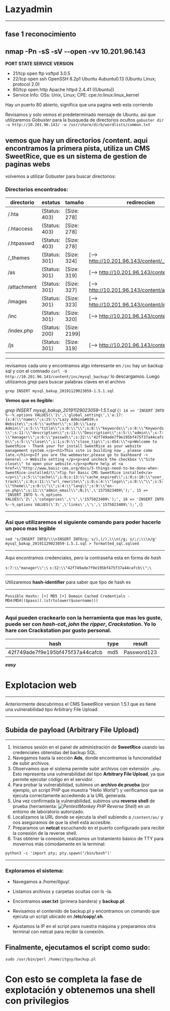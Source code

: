 # Lazyadmin
---
## fase 1 reconocimiento 
 nmap -Pn -sS -sV --open -vv 10.201.96.143
--
**PORT   STATE SERVICE VERSION**
- 21/tcp open  ftp     vsftpd 3.0.5
- 22/tcp open  ssh     OpenSSH 8.2p1 Ubuntu 4ubuntu0.13 (Ubuntu Linux; protocol 2.0)
- 80/tcp open  http    Apache httpd 2.4.41 ((Ubuntu))
- Service Info: OSs: Unix, Linux; CPE: cpe:/o:linux:linux_kernel


Hay un puerto 80 abierto, significa que una pagina web esta corriendo 


́Revisamos y solo vemos el predeterminado mensaje de Ubuntu. asi que utilizaremos *Gobuster* para la busqueda de directorios ocultos
 `gobuster dir -u http://10.201.96.143/ -w /usr/share/dirb/wordlists/common.txt`
 
vemos que hay un directorios /content. aqui encontramos la primera pista, utiliza un CMS SweetRice, que es un sistema de gestion de paginas webs 
---
volvemos a utilizar Gobuster para buscar directorios: 
### Directorios encontrados: 
| directorio | estatus | tamaño | redireccion | 
|------------|---------|--------|-------------|
|/.hta       | (Status: 403) | [Size: 278] |
/.htaccess  |          (Status: 403) | [Size: 278] |
/.htpasswd  |          (Status: 403) | [Size: 278] |
/_themes    |          (Status: 301) |[Size: 324] | [--> http://10.201.96.143/content/_themes/] |
/as        |           (Status: 301) |  [Size: 319] | [--> http://10.201.96.143/content/as/] |
/attachment    |       (Status: 301) | [Size: 327] | [--> http://10.201.96.143/content/attachment/] |
/images       |        (Status: 301) | [Size: 323] | [--> http://10.201.96.143/content/images/] |
/inc         |         (Status: 301) | [Size: 320] | [--> http://10.201.96.143/content/inc/] |
/index.php  |          (Status: 200) | [Size: 2199]
/js        |           (Status: 301) | [Size: 319] | [--> http://10.201.96.143/content/js/] |
---
revisamos cada uno y encontramos algo interesante en `/inc` hay un backup sql y con el comnado `curl -O http://10.201.96.143/content/inc/mysql_backup/` lo descargamos. 
Luego utilizamos *grep* para buscar palabras claves en el archivo 

`grep INSERT mysql_bakup_20191129023059-1.5.1.sql`

**Vemos que es ilegible:** 

 *grep INSERT mysql_bakup_20191129023059-1.5.1.sql*
 (```) 14 => 'INSERT INTO %--%_options VALUES(\'1\',\'global_setting\',\'a:17:{s:4:\\"name\\";s:25:\\"Lazy Admin&#039;s Website\\";s:6:\\"author\\";s:10:\\"Lazy Admin\\";s:5:\\"title\\";s:0:\\"\\";s:8:\\"keywords\\";s:8:\\"Keywords\\";s:11:\\"description\\";s:11:\\"Description\\";s:5:\\"admin\\";s:7:\\"manager\\";s:6:\\"passwd\\";s:32:\\"42f749ade7f9e195bf475f37a44cafcb\\";s:5:\\"close\\";i:1;s:9:\\"close_tip\\";s:454:\\"<p>Welcome to SweetRice - Thank your for install SweetRice as your website management system.</p><h1>This site is building now , please come late.</h1><p>If you are the webmaster,please go to Dashboard -> General -> Website setting </p><p>and uncheck the checkbox \\"Site close\\" to open your website.</p><p>More help at <a href=\\"http://www.basic-cms.org/docs/5-things-need-to-be-done-when-SweetRice-installed/\\">Tip for Basic CMS SweetRice installed</a></p>\\";s:5:\\"cache\\";i:0;s:13:\\"cache_expired\\";i:0;s:10:\\"user_track\\";i:0;s:11:\\"url_rewrite\\";i:0;s:4:\\"logo\\";s:0:\\"\\";s:5:\\"theme\\";s:0:\\"\\";s:4:\\"lang\\";s:9:\\"en-us.php\\";s:11:\\"admin_email\\";N;}\',\'1575023409\');',
  15 => 'INSERT INTO %--%_options VALUES(\'2\',\'categories\',\'\',\'1575023409\');',
  16 => 'INSERT INTO %--%_options VALUES(\'3\',\'links\',\'\',\'1575023409\');',(```)

---
### Asi que utilizaremos el siguiente comando para poder hacerlo un poco mas legible 
`sed 's/INSERT INTO/\\\nINSERT INTO/g; s/),(/),\\\n(/g; s/;/;\\\n/g' mysql_bakup_20191129023059-1.5.1.sql > formatted_sql.sqlsed`

---
Aqui encontramos credenciales, pero la contraseña esta en forma de *hash*

`s:7:\\"manager\\";\`
`s:32:\\"42f749ade7f9e195bf475f37a44cafcb\\";\`

---
Utilizaremos **hash-identifier** para saber que tipo de hash es

---
`Possible Hashs:
[+] MD5
[+] Domain Cached Credentials - MD4(MD4(($pass)).(strtolower($username)))`

---
### Aqui pueden crackearlo con la herramienta que mas les guste, puede ser con *hash-cat*, *john the ripper*, *Crackstation*. Yo lo hare con Crackstation por gusto personal. 

| hash | type | result | 
|------|------|--------|
| 42f749ade7f9e195bf475f37a44cafcb| md5 | Password123 |

***easy***

# Explotacion web 

---
Anteriormente descubrimos el CMS SweetRice version 1.5.1 que es tiene una vulnerabilidad tipo Arbitrary File Upload.

---
## Subida de payload (Arbitrary File Upload)
---
1. Iniciamos sesión en el panel de administración de **SweetRice** usando las credenciales obtenidas del backup SQL.
2. Navegamos hasta la sección **Ads**, donde encontramos la funcionalidad de subir archivos.
3. Observamos que el sistema permite subir archivos con extensión `.php`. Esto representa una vulnerabilidad del tipo **Arbitrary File Upload**, ya que permite ejecutar código en el servidor.
4. Para probar la vulnerabilidad, subimos un **archivo de prueba** (por ejemplo, un script PHP que muestra “Hello World”) y verificamos que se ejecuta correctamente accediendo a la URL generada.
5. Una vez confirmada la vulnerabilidad, subimos una **reverse shell** de prueba (herramienta: *![PentestMonkey PHP Reverse Shell](https://github.com/pentestmonkey/php-reverse-shell/tree/master)*) en un entorno de laboratorio autorizado.
6. Localizamos la URL donde se ejecuta la shell subiendo a `/content/as/` y nos aseguramos de que la shell está accesible.
7. Preparamos un **netcat** escuchando en el puerto configurado para recibir la conexión de la reverse shell.
8. Tras obtener la conexión, realizamos un tratamiento básico de TTY para movernos más cómodamente en la terminal:


`python3 -c 'import pty; pty.spawn("/bin/bash")' `

---
### Exploramos el sistema:

- Navegamos a /home/itguy/.

- Listamos archivos y carpetas ocultas con ls -la.

- Encontramos **user.txt** (primera bandera) y **backup.pl**.

- Revisamos el contenido de backup.pl y encontramos un comando que ejecuta un script ubicado en **/etc/copy/.sh**.

- Ajustamos la IP en el script para nuestra máquina y preparamos otra terminal con netcat para recibir la conexión.

## Finalmente, ejecutamos el script como sudo:

`sudo /usr/bin/perl /home/itguy/backup.pl`


# Con esto se completa la fase de explotación y obtenemos una shell con privilegios

